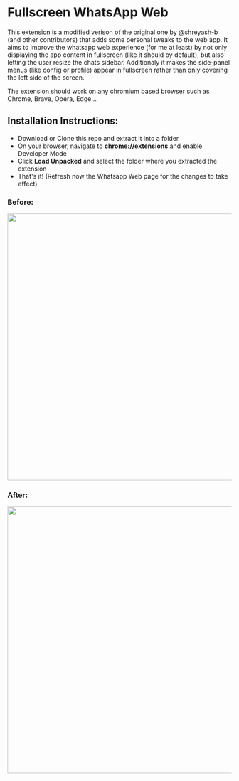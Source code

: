 # Fullscreen WhatsApp Web

This extension is a modified verison of the original one by @shreyash-b (and other contributors) that adds some personal tweaks to the web app. 
It aims to improve the whatsapp web experience (for me at least) by not only displaying the app content in fullscreen (like it should by default), but also letting the user resize the chats sidebar. Additionaly it makes the side-panel menus (like config or profile) appear in fullscreen rather than only covering the left side of the screen. 

The extension should work on any chromium based browser such as Chrome, Brave, Opera, Edge... 

## Installation Instructions:
- Download or Clone this repo and extract it into a folder
- On your browser, navigate to __**chrome://extensions**__ and enable Developer Mode
- Click **Load Unpacked** and select the folder where you extracted the extension
- That's it! (Refresh now the Whatsapp Web page for the changes to take effect)

### Before:
<img src="https://github.com/shreyash-b/whatsapp-web-fullscreen/blob/main/images/before.png" width="600">

### After:
<img src="https://github.com/shreyash-b/whatsapp-web-fullscreen/blob/main/images/after.png" width="600">